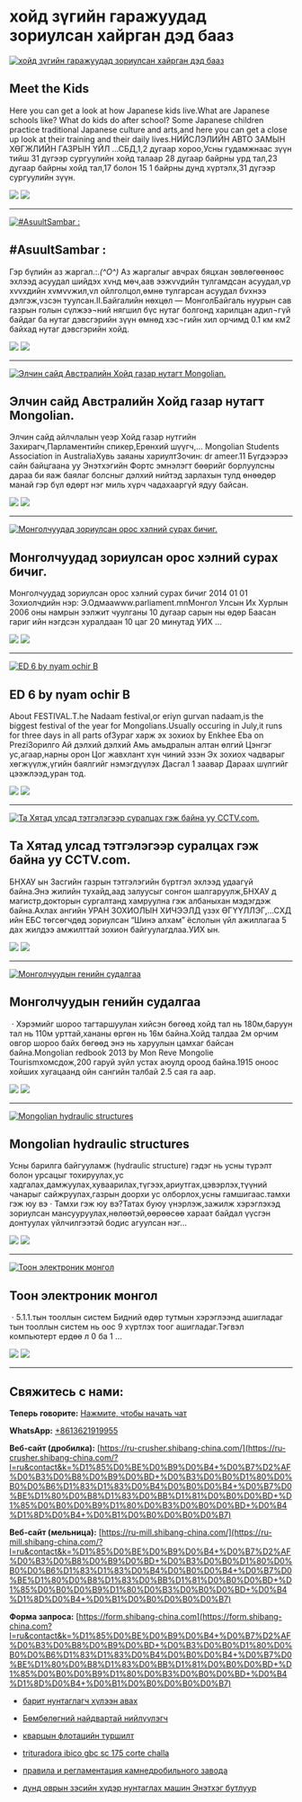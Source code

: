 # хойд зүгийн гаражуудад зориулсан хайрган дэд бааз

<a href="https://swt.shibang-china.com/?l=ru&img&k=%D1%85%D0%BE%D0%B9%D0%B4+%D0%B7%D2%AF%D0%B3%D0%B8%D0%B9%D0%BD+%D0%B3%D0%B0%D1%80%D0%B0%D0%B6%D1%83%D1%83%D0%B4%D0%B0%D0%B4+%D0%B7%D0%BE%D1%80%D0%B8%D1%83%D0%BB%D1%81%D0%B0%D0%BD+%D1%85%D0%B0%D0%B9%D1%80%D0%B3%D0%B0%D0%BD+%D0%B4%D1%8D%D0%B4+%D0%B1%D0%B0%D0%B0%D0%B7" target="_blank">![хойд зүгийн гаражуудад зориулсан хайрган дэд бааз](http://static.shibang-china.com/all-800x300/1181.jpg)</a>

## Meet the Kids
Here you can get a look at how Japanese kids live.What are Japanese schools like? What do kids do after school? Some Japanese children practice traditional Japanese culture and arts,and here you can get a close up look at their training and their daily lives.НИЙСЛЭЛИЙН АВТО ЗАМЫН ХӨГЖЛИЙН ГАЗРЫН ҮЙЛ …СБД,1,2 дугаар хороо,Усны гудамжнаас зүүн тийш 31 дүгээр сургуулийн хойд талаар 28 дугаар байрны урд тал,23 дугаар байрны хойд тал,17 болон 15 1 байрны дунд хүртэлх,31 дүгээр сургуулийн зүүн.


<a href="https://whatsapp.shibangsoft.com/WhatsApp.php" target="_blank" title="WhatsApp">![](http://static.shibang-china.com/icon/whatsapp.png)</a> <a href="https://swt.shibang-china.com/?l=ru&icon&k=%D1%85%D0%BE%D0%B9%D0%B4+%D0%B7%D2%AF%D0%B3%D0%B8%D0%B9%D0%BD+%D0%B3%D0%B0%D1%80%D0%B0%D0%B6%D1%83%D1%83%D0%B4%D0%B0%D0%B4+%D0%B7%D0%BE%D1%80%D0%B8%D1%83%D0%BB%D1%81%D0%B0%D0%BD+%D1%85%D0%B0%D0%B9%D1%80%D0%B3%D0%B0%D0%BD+%D0%B4%D1%8D%D0%B4+%D0%B1%D0%B0%D0%B0%D0%B7" target="_blank">![](http://static.shibang-china.com/icon/chat-ru.png)</a>

---

<a href="https://swt.shibang-china.com/?l=ru&img&k=%D1%85%D0%BE%D0%B9%D0%B4+%D0%B7%D2%AF%D0%B3%D0%B8%D0%B9%D0%BD+%D0%B3%D0%B0%D1%80%D0%B0%D0%B6%D1%83%D1%83%D0%B4%D0%B0%D0%B4+%D0%B7%D0%BE%D1%80%D0%B8%D1%83%D0%BB%D1%81%D0%B0%D0%BD+%D1%85%D0%B0%D0%B9%D1%80%D0%B3%D0%B0%D0%BD+%D0%B4%D1%8D%D0%B4+%D0%B1%D0%B0%D0%B0%D0%B7" target="_blank">![#AsuultSambar :](http://static.shibang-china.com/all-800x300/703.jpg)</a>

## #AsuultSambar :
Гэр бүлийн аз жаргал.:.*(^O^)* Аз жаргалыг авчрах бяцхан зөвлөгөөнөөс эхлээд асуудал шийдэх хvнд мөч,аав ээжvvдийн тулгамдсан асуудал,vр хvvхдийн хvмvvжил,vл ойлголцол,өмнө тулгарсан асуудал бvхнээ дэлгэж,vзсэн туулсан.II.Байгалийн нөхцөл — МонголБайгаль нуурын сав газрын голын сүлжээ&#172;ний нягшил бүс нутаг болгонд харилцан адил&#172;гүй байдаг ба нутаг дэвсгэрийн зүүн өмнөд хэс&#172;гийн хил орчимд 0.1 км км2 байхад нутаг дэвсгэрийн хойд.


<a href="https://whatsapp.shibangsoft.com/WhatsApp.php" target="_blank" title="WhatsApp">![](http://static.shibang-china.com/icon/whatsapp.png)</a> <a href="https://swt.shibang-china.com/?l=ru&icon&k=%D1%85%D0%BE%D0%B9%D0%B4+%D0%B7%D2%AF%D0%B3%D0%B8%D0%B9%D0%BD+%D0%B3%D0%B0%D1%80%D0%B0%D0%B6%D1%83%D1%83%D0%B4%D0%B0%D0%B4+%D0%B7%D0%BE%D1%80%D0%B8%D1%83%D0%BB%D1%81%D0%B0%D0%BD+%D1%85%D0%B0%D0%B9%D1%80%D0%B3%D0%B0%D0%BD+%D0%B4%D1%8D%D0%B4+%D0%B1%D0%B0%D0%B0%D0%B7" target="_blank">![](http://static.shibang-china.com/icon/chat-ru.png)</a>

---

<a href="https://swt.shibang-china.com/?l=ru&img&k=%D1%85%D0%BE%D0%B9%D0%B4+%D0%B7%D2%AF%D0%B3%D0%B8%D0%B9%D0%BD+%D0%B3%D0%B0%D1%80%D0%B0%D0%B6%D1%83%D1%83%D0%B4%D0%B0%D0%B4+%D0%B7%D0%BE%D1%80%D0%B8%D1%83%D0%BB%D1%81%D0%B0%D0%BD+%D1%85%D0%B0%D0%B9%D1%80%D0%B3%D0%B0%D0%BD+%D0%B4%D1%8D%D0%B4+%D0%B1%D0%B0%D0%B0%D0%B7" target="_blank">![Элчин сайд Австралийн Хойд газар нутагт Mongolian.](http://static.shibang-china.com/all-800x300/1154.jpg)</a>

## Элчин сайд Австралийн Хойд газар нутагт Mongolian.
Элчин сайд айлчлалын үеэр Хойд газар нутгийн Захирагч,Парламентийн спикер,Ерөнхий шүүгч,… Mongolian Students Association in AustraliaХувь заяаны хариултЗочин: dr ameer.11 Бүгдээрээ сайн байцгаана уу Энэтхэгийн Фортс эмнэлэгт бөөрийг борлуулсны дараа би яаж баялаг болсныг дэлхий нийтэд зарлахын тулд өнөөдөр манай гэр бүл өдөрт нэг миль хүрч чадахааргүй ядуу байсан.


<a href="https://whatsapp.shibangsoft.com/WhatsApp.php" target="_blank" title="WhatsApp">![](http://static.shibang-china.com/icon/whatsapp.png)</a> <a href="https://swt.shibang-china.com/?l=ru&icon&k=%D1%85%D0%BE%D0%B9%D0%B4+%D0%B7%D2%AF%D0%B3%D0%B8%D0%B9%D0%BD+%D0%B3%D0%B0%D1%80%D0%B0%D0%B6%D1%83%D1%83%D0%B4%D0%B0%D0%B4+%D0%B7%D0%BE%D1%80%D0%B8%D1%83%D0%BB%D1%81%D0%B0%D0%BD+%D1%85%D0%B0%D0%B9%D1%80%D0%B3%D0%B0%D0%BD+%D0%B4%D1%8D%D0%B4+%D0%B1%D0%B0%D0%B0%D0%B7" target="_blank">![](http://static.shibang-china.com/icon/chat-ru.png)</a>

---

<a href="https://swt.shibang-china.com/?l=ru&img&k=%D1%85%D0%BE%D0%B9%D0%B4+%D0%B7%D2%AF%D0%B3%D0%B8%D0%B9%D0%BD+%D0%B3%D0%B0%D1%80%D0%B0%D0%B6%D1%83%D1%83%D0%B4%D0%B0%D0%B4+%D0%B7%D0%BE%D1%80%D0%B8%D1%83%D0%BB%D1%81%D0%B0%D0%BD+%D1%85%D0%B0%D0%B9%D1%80%D0%B3%D0%B0%D0%BD+%D0%B4%D1%8D%D0%B4+%D0%B1%D0%B0%D0%B0%D0%B7" target="_blank">![Монголчуудад зориулсан орос хэлний сурах бичиг.](http://static.shibang-china.com/all-800x300/662.jpg)</a>

## Монголчуудад зориулсан орос хэлний сурах бичиг.
Монголчуудад зориулсан орос хэлний сурах бичиг 2014 01 01 Зохиолчдийн нэр: Э.Одмааwww.parliament.mnМонгол Улсын Их Хурлын 2006 оны намрын ээлжит чуулганы 10 дугаар сарын ны өдөр Баасан гариг ийн нэгдсэн хуралдаан 10 цаг 20 минутад УИХ …


<a href="https://whatsapp.shibangsoft.com/WhatsApp.php" target="_blank" title="WhatsApp">![](http://static.shibang-china.com/icon/whatsapp.png)</a> <a href="https://swt.shibang-china.com/?l=ru&icon&k=%D1%85%D0%BE%D0%B9%D0%B4+%D0%B7%D2%AF%D0%B3%D0%B8%D0%B9%D0%BD+%D0%B3%D0%B0%D1%80%D0%B0%D0%B6%D1%83%D1%83%D0%B4%D0%B0%D0%B4+%D0%B7%D0%BE%D1%80%D0%B8%D1%83%D0%BB%D1%81%D0%B0%D0%BD+%D1%85%D0%B0%D0%B9%D1%80%D0%B3%D0%B0%D0%BD+%D0%B4%D1%8D%D0%B4+%D0%B1%D0%B0%D0%B0%D0%B7" target="_blank">![](http://static.shibang-china.com/icon/chat-ru.png)</a>

---

<a href="https://swt.shibang-china.com/?l=ru&img&k=%D1%85%D0%BE%D0%B9%D0%B4+%D0%B7%D2%AF%D0%B3%D0%B8%D0%B9%D0%BD+%D0%B3%D0%B0%D1%80%D0%B0%D0%B6%D1%83%D1%83%D0%B4%D0%B0%D0%B4+%D0%B7%D0%BE%D1%80%D0%B8%D1%83%D0%BB%D1%81%D0%B0%D0%BD+%D1%85%D0%B0%D0%B9%D1%80%D0%B3%D0%B0%D0%BD+%D0%B4%D1%8D%D0%B4+%D0%B1%D0%B0%D0%B0%D0%B7" target="_blank">![ED 6 by nyam ochir B](http://static.shibang-china.com/all-800x300/635.jpg)</a>

## ED 6 by nyam ochir B
About FESTIVAL.T.he Nadaam festival,or eriyn gurvan nadaam,is the biggest festival of the year for Mongolians.Usually occuring in July,it runs for three days in all parts ofЗураг харж эх зохиох by Enkhee Eba on PreziЗорилго Ай дэлхий дэлхий Амь амьдралын алтан өлгий Цэнгэг ус,агаар,нарны орон Цог жавхлант хүн чиний эзэн Эх зохиох чадварыг хөгжүүлж,үгийн баялгийг нэмэгдүүлэх Дасгал 1 заавар Дараах шүлгийг цээжлээд,уран тод.


<a href="https://whatsapp.shibangsoft.com/WhatsApp.php" target="_blank" title="WhatsApp">![](http://static.shibang-china.com/icon/whatsapp.png)</a> <a href="https://swt.shibang-china.com/?l=ru&icon&k=%D1%85%D0%BE%D0%B9%D0%B4+%D0%B7%D2%AF%D0%B3%D0%B8%D0%B9%D0%BD+%D0%B3%D0%B0%D1%80%D0%B0%D0%B6%D1%83%D1%83%D0%B4%D0%B0%D0%B4+%D0%B7%D0%BE%D1%80%D0%B8%D1%83%D0%BB%D1%81%D0%B0%D0%BD+%D1%85%D0%B0%D0%B9%D1%80%D0%B3%D0%B0%D0%BD+%D0%B4%D1%8D%D0%B4+%D0%B1%D0%B0%D0%B0%D0%B7" target="_blank">![](http://static.shibang-china.com/icon/chat-ru.png)</a>

---

<a href="https://swt.shibang-china.com/?l=ru&img&k=%D1%85%D0%BE%D0%B9%D0%B4+%D0%B7%D2%AF%D0%B3%D0%B8%D0%B9%D0%BD+%D0%B3%D0%B0%D1%80%D0%B0%D0%B6%D1%83%D1%83%D0%B4%D0%B0%D0%B4+%D0%B7%D0%BE%D1%80%D0%B8%D1%83%D0%BB%D1%81%D0%B0%D0%BD+%D1%85%D0%B0%D0%B9%D1%80%D0%B3%D0%B0%D0%BD+%D0%B4%D1%8D%D0%B4+%D0%B1%D0%B0%D0%B0%D0%B7" target="_blank">![Та Хятад улсад тэтгэлэгээр суралцах гэж байна уу CCTV.com.](http://static.shibang-china.com/all-800x300/714.jpg)</a>

## Та Хятад улсад тэтгэлэгээр суралцах гэж байна уу CCTV.com.
БНХАУ ын Засгийн газрын тэтгэлэгийн бүртгэл эхлээд удаагүй байна.Энэ жилийн тухайд,аад залуусыг сонгон шалгаруулж,БНХАУ д магистр,докторын сургалтанд хамруулна гэж албаныхан мэдэгдэж байна.Ахлах ангийн УРАН ЗОХИОЛЫН ХИЧЭЭЛД үзэх ӨГҮҮЛЛЭГ,…СХД ийн ЕБС төгсөгчдөд зориулсан “Шинэ алхам” ёслолын үйл ажиллагаа 5 дах жилдээ амжилттай зохион байгуулагдлаа.УИХ ын.


<a href="https://whatsapp.shibangsoft.com/WhatsApp.php" target="_blank" title="WhatsApp">![](http://static.shibang-china.com/icon/whatsapp.png)</a> <a href="https://swt.shibang-china.com/?l=ru&icon&k=%D1%85%D0%BE%D0%B9%D0%B4+%D0%B7%D2%AF%D0%B3%D0%B8%D0%B9%D0%BD+%D0%B3%D0%B0%D1%80%D0%B0%D0%B6%D1%83%D1%83%D0%B4%D0%B0%D0%B4+%D0%B7%D0%BE%D1%80%D0%B8%D1%83%D0%BB%D1%81%D0%B0%D0%BD+%D1%85%D0%B0%D0%B9%D1%80%D0%B3%D0%B0%D0%BD+%D0%B4%D1%8D%D0%B4+%D0%B1%D0%B0%D0%B0%D0%B7" target="_blank">![](http://static.shibang-china.com/icon/chat-ru.png)</a>

---

<a href="https://swt.shibang-china.com/?l=ru&img&k=%D1%85%D0%BE%D0%B9%D0%B4+%D0%B7%D2%AF%D0%B3%D0%B8%D0%B9%D0%BD+%D0%B3%D0%B0%D1%80%D0%B0%D0%B6%D1%83%D1%83%D0%B4%D0%B0%D0%B4+%D0%B7%D0%BE%D1%80%D0%B8%D1%83%D0%BB%D1%81%D0%B0%D0%BD+%D1%85%D0%B0%D0%B9%D1%80%D0%B3%D0%B0%D0%BD+%D0%B4%D1%8D%D0%B4+%D0%B1%D0%B0%D0%B0%D0%B7" target="_blank">![Монголчуудын генийн судалгаа](http://static.shibang-china.com/all-800x300/1520.jpg)</a>

## Монголчуудын генийн судалгаа
&nbsp;&#0183;&#32;Хэрэмийг шороо тагтаршуулан хийсэн бөгөөд хойд тал нь 180м,баруун тал нь 110м урттай,хананы өргөн нь 16м байна.Хойд талдаа 2м орчим овгор шороо байх бөгөөд энэ нь харуулын цамхаг байсан байна.Mongolian redbook 2013 by Mon Reve Mongolie Tourismхомсдож,200 гаруй зүйл устах аюулд ороод байна.1915 оноос хойших хугацаанд ойн сангийн талбай 2.5 сая га аар.


<a href="https://whatsapp.shibangsoft.com/WhatsApp.php" target="_blank" title="WhatsApp">![](http://static.shibang-china.com/icon/whatsapp.png)</a> <a href="https://swt.shibang-china.com/?l=ru&icon&k=%D1%85%D0%BE%D0%B9%D0%B4+%D0%B7%D2%AF%D0%B3%D0%B8%D0%B9%D0%BD+%D0%B3%D0%B0%D1%80%D0%B0%D0%B6%D1%83%D1%83%D0%B4%D0%B0%D0%B4+%D0%B7%D0%BE%D1%80%D0%B8%D1%83%D0%BB%D1%81%D0%B0%D0%BD+%D1%85%D0%B0%D0%B9%D1%80%D0%B3%D0%B0%D0%BD+%D0%B4%D1%8D%D0%B4+%D0%B1%D0%B0%D0%B0%D0%B7" target="_blank">![](http://static.shibang-china.com/icon/chat-ru.png)</a>

---

<a href="https://swt.shibang-china.com/?l=ru&img&k=%D1%85%D0%BE%D0%B9%D0%B4+%D0%B7%D2%AF%D0%B3%D0%B8%D0%B9%D0%BD+%D0%B3%D0%B0%D1%80%D0%B0%D0%B6%D1%83%D1%83%D0%B4%D0%B0%D0%B4+%D0%B7%D0%BE%D1%80%D0%B8%D1%83%D0%BB%D1%81%D0%B0%D0%BD+%D1%85%D0%B0%D0%B9%D1%80%D0%B3%D0%B0%D0%BD+%D0%B4%D1%8D%D0%B4+%D0%B1%D0%B0%D0%B0%D0%B7" target="_blank">![Mongolian hydraulic structures](http://static.shibang-china.com/all-800x300/990.jpg)</a>

## Mongolian hydraulic structures
Усны барилга байгууламж (hydraulic structure) гэдэг нь усны түрэлт болон урсацыг тохируулах,ус хадгалах,дамжуулах,хуваарилах,түгээх,ариутгах,цэвэрлэх,түүний чанарыг сайжруулах,газрын доорхи ус олборлох,усны гамшигаас.тамхи гэж юу вэ&nbsp;&#0183;&#32;Тамхи гэж юу вэ?Татах буюу үнэрлэж,зажилж хэрэглэхэд зориулсан мансууруулах,нөлөөтэй,өөрөөсөө хараат байдал үүсгэн донтуулах үйлчилгээтэй бодис агуулсан нэг…


<a href="https://whatsapp.shibangsoft.com/WhatsApp.php" target="_blank" title="WhatsApp">![](http://static.shibang-china.com/icon/whatsapp.png)</a> <a href="https://swt.shibang-china.com/?l=ru&icon&k=%D1%85%D0%BE%D0%B9%D0%B4+%D0%B7%D2%AF%D0%B3%D0%B8%D0%B9%D0%BD+%D0%B3%D0%B0%D1%80%D0%B0%D0%B6%D1%83%D1%83%D0%B4%D0%B0%D0%B4+%D0%B7%D0%BE%D1%80%D0%B8%D1%83%D0%BB%D1%81%D0%B0%D0%BD+%D1%85%D0%B0%D0%B9%D1%80%D0%B3%D0%B0%D0%BD+%D0%B4%D1%8D%D0%B4+%D0%B1%D0%B0%D0%B0%D0%B7" target="_blank">![](http://static.shibang-china.com/icon/chat-ru.png)</a>

---

<a href="https://swt.shibang-china.com/?l=ru&img&k=%D1%85%D0%BE%D0%B9%D0%B4+%D0%B7%D2%AF%D0%B3%D0%B8%D0%B9%D0%BD+%D0%B3%D0%B0%D1%80%D0%B0%D0%B6%D1%83%D1%83%D0%B4%D0%B0%D0%B4+%D0%B7%D0%BE%D1%80%D0%B8%D1%83%D0%BB%D1%81%D0%B0%D0%BD+%D1%85%D0%B0%D0%B9%D1%80%D0%B3%D0%B0%D0%BD+%D0%B4%D1%8D%D0%B4+%D0%B1%D0%B0%D0%B0%D0%B7" target="_blank">![Тоон электроник монгол](http://static.shibang-china.com/all-800x300/442.jpg)</a>

## Тоон электроник монгол
&nbsp;&#0183;&#32;5.1.1.тын тооллын систем Бидний өдөр тутмын хэрэглээнд ашигладаг тын тооллын систем нь оос 9 хүртлэх тоог ашигладаг.Тэгвэл компьютерт ердөө л 0 ба 1 …

<a href="https://whatsapp.shibangsoft.com/WhatsApp.php" target="_blank" title="WhatsApp">![](http://static.shibang-china.com/icon/whatsapp.png)</a> <a href="https://swt.shibang-china.com/?l=ru&icon&k=%D1%85%D0%BE%D0%B9%D0%B4+%D0%B7%D2%AF%D0%B3%D0%B8%D0%B9%D0%BD+%D0%B3%D0%B0%D1%80%D0%B0%D0%B6%D1%83%D1%83%D0%B4%D0%B0%D0%B4+%D0%B7%D0%BE%D1%80%D0%B8%D1%83%D0%BB%D1%81%D0%B0%D0%BD+%D1%85%D0%B0%D0%B9%D1%80%D0%B3%D0%B0%D0%BD+%D0%B4%D1%8D%D0%B4+%D0%B1%D0%B0%D0%B0%D0%B7" target="_blank">![](http://static.shibang-china.com/icon/chat-ru.png)</a>

---
## Свяжитесь с нами:

**Теперь говорите:** [Нажмите, чтобы начать чат](https://swt.shibang-china.com?l=ru&contact&k=%D1%85%D0%BE%D0%B9%D0%B4+%D0%B7%D2%AF%D0%B3%D0%B8%D0%B9%D0%BD+%D0%B3%D0%B0%D1%80%D0%B0%D0%B6%D1%83%D1%83%D0%B4%D0%B0%D0%B4+%D0%B7%D0%BE%D1%80%D0%B8%D1%83%D0%BB%D1%81%D0%B0%D0%BD+%D1%85%D0%B0%D0%B9%D1%80%D0%B3%D0%B0%D0%BD+%D0%B4%D1%8D%D0%B4+%D0%B1%D0%B0%D0%B0%D0%B7)

**WhatsApp:**  [+8613621919955](https://whatsapp.shibangsoft.com/WhatsApp.php)

**Веб-сайт (дробилка):** [https://ru-crusher.shibang-china.com/](https://ru-crusher.shibang-china.com/?l=ru&contact&k=%D1%85%D0%BE%D0%B9%D0%B4+%D0%B7%D2%AF%D0%B3%D0%B8%D0%B9%D0%BD+%D0%B3%D0%B0%D1%80%D0%B0%D0%B6%D1%83%D1%83%D0%B4%D0%B0%D0%B4+%D0%B7%D0%BE%D1%80%D0%B8%D1%83%D0%BB%D1%81%D0%B0%D0%BD+%D1%85%D0%B0%D0%B9%D1%80%D0%B3%D0%B0%D0%BD+%D0%B4%D1%8D%D0%B4+%D0%B1%D0%B0%D0%B0%D0%B7)

**Веб-сайт (мельница):** [https://ru-mill.shibang-china.com/](https://ru-mill.shibang-china.com/?l=ru&contact&k=%D1%85%D0%BE%D0%B9%D0%B4+%D0%B7%D2%AF%D0%B3%D0%B8%D0%B9%D0%BD+%D0%B3%D0%B0%D1%80%D0%B0%D0%B6%D1%83%D1%83%D0%B4%D0%B0%D0%B4+%D0%B7%D0%BE%D1%80%D0%B8%D1%83%D0%BB%D1%81%D0%B0%D0%BD+%D1%85%D0%B0%D0%B9%D1%80%D0%B3%D0%B0%D0%BD+%D0%B4%D1%8D%D0%B4+%D0%B1%D0%B0%D0%B0%D0%B7)

**Форма запроса:** [https://form.shibang-china.com](https://form.shibang-china.com?l=ru&contact&k=%D1%85%D0%BE%D0%B9%D0%B4+%D0%B7%D2%AF%D0%B3%D0%B8%D0%B9%D0%BD+%D0%B3%D0%B0%D1%80%D0%B0%D0%B6%D1%83%D1%83%D0%B4%D0%B0%D0%B4+%D0%B7%D0%BE%D1%80%D0%B8%D1%83%D0%BB%D1%81%D0%B0%D0%BD+%D1%85%D0%B0%D0%B9%D1%80%D0%B3%D0%B0%D0%BD+%D0%B4%D1%8D%D0%B4+%D0%B1%D0%B0%D0%B0%D0%B7)

* [барит нунтаглагч хүлээн авах](../128/%D0%B1%D0%B0%D1%80%D0%B8%D1%82%20%D0%BD%D1%83%D0%BD%D1%82%D0%B0%D0%B3%D0%BB%D0%B0%D0%B3%D1%87%20%D1%85%D2%AF%D0%BB%D1%8D%D1%8D%D0%BD%20%D0%B0%D0%B2%D0%B0%D1%85.md)

* [Бөмбөлөгний найдвартай нийлүүлэгч](../126/%D0%91%D3%A9%D0%BC%D0%B1%D3%A9%D0%BB%D3%A9%D0%B3%D0%BD%D0%B8%D0%B9%20%D0%BD%D0%B0%D0%B9%D0%B4%D0%B2%D0%B0%D1%80%D1%82%D0%B0%D0%B9%20%D0%BD%D0%B8%D0%B9%D0%BB%D2%AF%D2%AF%D0%BB%D1%8D%D0%B3%D1%87.md)

* [кварцын флотацийн туршилт](../127/%D0%BA%D0%B2%D0%B0%D1%80%D1%86%D1%8B%D0%BD%20%D1%84%D0%BB%D0%BE%D1%82%D0%B0%D1%86%D0%B8%D0%B9%D0%BD%20%D1%82%D1%83%D1%80%D1%88%D0%B8%D0%BB%D1%82.md)

* [trituradora ibico gbc sc 175 corte challa](../127/trituradora%20ibico%20gbc%20sc%20175%20corte%20challa.md)

* [правила и регламентация камнедробильного завода](../126/%D0%BF%D1%80%D0%B0%D0%B2%D0%B8%D0%BB%D0%B0%20%D0%B8%20%D1%80%D0%B5%D0%B3%D0%BB%D0%B0%D0%BC%D0%B5%D0%BD%D1%82%D0%B0%D1%86%D0%B8%D1%8F%20%D0%BA%D0%B0%D0%BC%D0%BD%D0%B5%D0%B4%D1%80%D0%BE%D0%B1%D0%B8%D0%BB%D1%8C%D0%BD%D0%BE%D0%B3%D0%BE%20%D0%B7%D0%B0%D0%B2%D0%BE%D0%B4%D0%B0.md)

* [дунд оврын зэсийн хүдэр нунтаглах машин Энэтхэг бутлуур](../128/%D0%B4%D1%83%D0%BD%D0%B4%20%D0%BE%D0%B2%D1%80%D1%8B%D0%BD%20%D0%B7%D1%8D%D1%81%D0%B8%D0%B9%D0%BD%20%D1%85%D2%AF%D0%B4%D1%8D%D1%80%20%D0%BD%D1%83%D0%BD%D1%82%D0%B0%D0%B3%D0%BB%D0%B0%D1%85%20%D0%BC%D0%B0%D1%88%D0%B8%D0%BD%20%D0%AD%D0%BD%D1%8D%D1%82%D1%85%D1%8D%D0%B3%20%D0%B1%D1%83%D1%82%D0%BB%D1%83%D1%83%D1%80.md)
